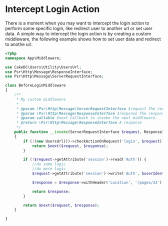 Intercept Login Action
======================

There is a moment when you may want to intercept the login action to perform
some specific login, like redirect user to another url or set user data.
A simple way to intercept the login action is by creating a custom middleware, the following
example shows how to set user data and redirect to anothe url.

```php
<?php
namespace App\Middleware;

use CakeDC\Users\Utility\UsersUrl;
use Psr\Http\Message\ResponseInterface;
use Psr\Http\Message\ServerRequestInterface;

class BeforeLoginMiddleware
{
    /**
     * My custom middleware
     *
     * @param \Psr\Http\Message\ServerRequestInterface $request The request.
     * @param \Psr\Http\Message\ResponseInterface $response The response.
     * @param callable $next Callback to invoke the next middleware.
     * @return \Psr\Http\Message\ResponseInterface A response
     */
    public function __invoke(ServerRequestInterface $request, ResponseInterface $response, $next)
    {
        if (!(new UsersUrl())->checkActionOnRequest('login', $request)) {
            return $next($request, $response);
        }

        if (!$request->getAttribute('session')->read('Auth')) {
            //do some logic
            //do more logic
            $request->getAttribute('session')->write('Auth', $userIdentity);

            $response = $response->withHeader('Location', '/pages/33');

            return $response;
        }

        return $next($request, $response);
    }

}
```
